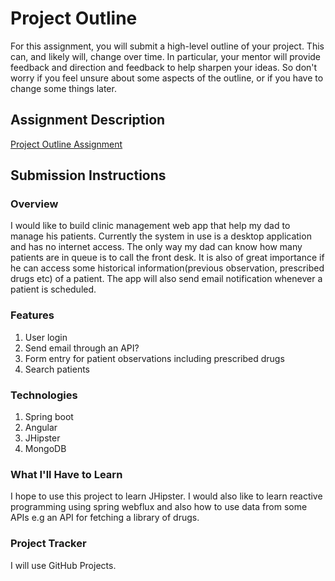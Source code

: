 ﻿# Project Outline
For this assignment, you will submit a high-level outline of your project. This can, and likely will, change over time. In particular, your mentor will provide feedback and direction and feedback to help sharpen your ideas. So don't worry if you feel unsure about some aspects of the outline, or if you have to change some things later.

## Assignment Description
[Project Outline Assignment](https://education.launchcode.org/liftoff/assignments/project-outline/)

## Submission Instructions

### Overview
I would like to build clinic management web app that help my dad to manage his patients. Currently the system in use is a desktop application and has no internet access. The only way my dad can know how many patients are in queue is to call the front desk. It is also of great importance if he can access some historical information(previous observation, prescribed drugs etc) of a patient. The app will also send email notification whenever a patient is scheduled.
### Features
1. User login
2. Send email through an API?
3. Form entry for patient observations including prescribed drugs
4. Search patients
### Technologies
1. Spring boot
2. Angular
3. JHipster
4. MongoDB

### What I'll Have to Learn
I hope to use this project to learn JHipster. I would also like to learn reactive programming using spring webflux and also how to use data from some APIs e.g an API for fetching a library of drugs.

### Project Tracker
I will use GitHub Projects.
